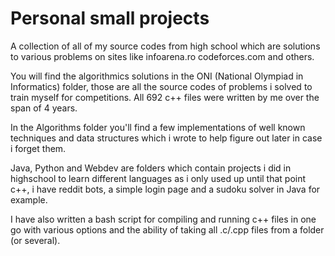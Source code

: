 # Personal small projects
A collection of all of my source codes from high school which are solutions to various problems on sites like infoarena.ro codeforces.com and others.

You will find the algorithmics solutions in the ONI (National Olympiad in Informatics) folder, those are all the source codes of problems i solved to train myself for competitions. All 692 c++ files were written by me over the span of 4 years.

In the Algorithms folder you'll find a few implementations of well known techniques and data structures which i wrote to help figure out later in case i forget them.

Java, Python and Webdev are folders which contain projects i did in highschool to learn different languages as i only used up until that point c++, i have reddit bots, a simple login page and a sudoku solver in Java for example.

I have also written a bash script for compiling and running c++ files in one go with various options and the ability of taking all .c/.cpp files from a folder (or several).
